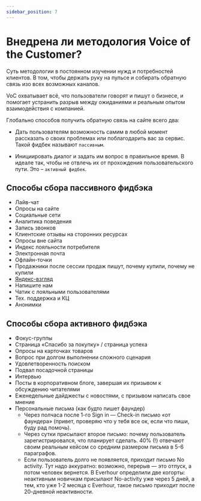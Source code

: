 ```yaml
---
sidebar_position: 7
---
```


# Внедрена ли методология Voice of the Customer?

Суть методологии в постоянном изучении нужд и потребностей клиентов. В том, чтобы держать руку на пульсе и собирать обратную связь изо всех возможных каналов.

VoC охватывает всё, что пользователи говорят и пишут о бизнесе, и помогает устранить разрыв между ожиданиями и реальным опытом взаимодействия с компанией. 

Глобально способов получить обратную связь на сайте всего два:

- Дать пользователям возможность самим в любой момент рассказать о своих проблемах или поблагодарить вас за сервис. Такой фидбек называют `пассивным`.

- Инициировать диалог и задать им вопрос в правильное время. В идеале так, чтобы не отвлечь их от прохождения пользовательского пути. Это – `активный фидбек`.

## Способы сбора пассивного фидбэка
- Лайв-чат
- Опросы на сайте
- Социальные сети
- Аналитика поведения
- Запись звонков
- Клиентские отзывы на сторонних ресурсах
- Опросы вне сайта
- Индекс лояльности потребителя
- Электронная почта
- Офлайн-точки
- Продажники после сессии продаж пишут, почему купили, почему не купили
- [Яндекс-взгляд](https://surveys.yandex.ru/)
- Напишите нам
- Чатик с лояльными пользователями
- Тех. поддержка и КЦ
- Анонимки

## Способы сбора активного фидбэка
- Фокус-группы
- Страница «Спасибо за покупку» / страница успеха
- Опросы на карточках товаров
- Вопрос при долгом выполнении сложного сценария
- Удовлетворенность поиском
- Подвал посадочной страницы
- Интервью
- Посты в корпоративном блоге, завершая их призывом к обсуждению читателями
- Еженедельные дайджесты с новостями, с призывом написать свое мнение
- Персональные письма (как будто пишет фаундер)
  - Через полчаса после 1-го Sign in — Check-in письмо «от фаундера» (привет, проверяю что у тебя все ок, если что пиши, буду рад помочь).
  - Через сутки присылают второе письмо: почему пользователь зарегистрировался, что планирует сделать. 40% (!) отвечают своим реальным кейсом со средним размером письма в 5-6 параграфов.
  - Если пользователь долго не появляется, приходит письмо No activity. Тут надо аккуратно: возможно, перерыв — это отпуск, а потом человек вернется. В Everhour определили две когорты: неактивным новичкам присылают No-activity уже через 5 дней, а тем, кто уже 1-2 месяца с Everhour, такое письмо приходит после 20-дневной неактивности.
